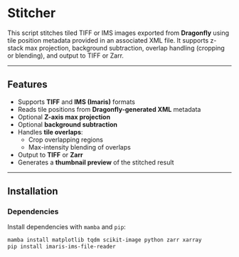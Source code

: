 # Stitcher

This script stitches tiled TIFF or IMS images exported from **Dragonfly** using tile position metadata provided in an associated XML file. It supports z-stack max projection, background subtraction, overlap handling (cropping or blending), and output to TIFF or Zarr.

---

## Features

- Supports **TIFF** and **IMS (Imaris)** formats
- Reads tile positions from **Dragonfly-generated XML** metadata
- Optional **Z-axis max projection**
- Optional **background subtraction**
- Handles **tile overlaps**:
  - Crop overlapping regions
  - Max-intensity blending of overlaps
- Output to **TIFF** or **Zarr**
- Generates a **thumbnail preview** of the stitched result

---

## Installation

### Dependencies

Install dependencies with `mamba` and `pip`:

```bash
mamba install matplotlib tqdm scikit-image python zarr xarray
pip install imaris-ims-file-reader
